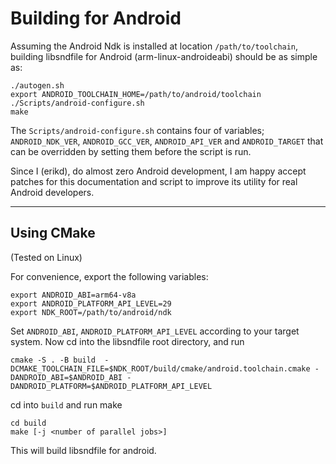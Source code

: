 # Building for Android

Assuming the Android Ndk is installed at location `/path/to/toolchain`, building
libsndfile for Android (arm-linux-androideabi) should be as simple as:
```
./autogen.sh
export ANDROID_TOOLCHAIN_HOME=/path/to/android/toolchain
./Scripts/android-configure.sh
make
```
The `Scripts/android-configure.sh` contains four of variables; `ANDROID_NDK_VER`,
`ANDROID_GCC_VER`, `ANDROID_API_VER` and `ANDROID_TARGET` that can be overridden
by setting them before the script is run.

Since I (erikd), do almost zero Android development, I am happy accept patches
for this documentation and script to improve its utility for real Android
developers.

---

## Using CMake

(Tested on Linux)

For convenience, export the following variables:

```
export ANDROID_ABI=arm64-v8a
export ANDROID_PLATFORM_API_LEVEL=29
export NDK_ROOT=/path/to/android/ndk
```

Set `ANDROID_ABI`,  `ANDROID_PLATFORM_API_LEVEL`  according to your target system. Now cd into the libsndfile root directory, and run

```
cmake -S . -B build  -DCMAKE_TOOLCHAIN_FILE=$NDK_ROOT/build/cmake/android.toolchain.cmake -DANDROID_ABI=$ANDROID_ABI -DANDROID_PLATFORM=$ANDROID_PLATFORM_API_LEVEL
```

cd into `build` and run make

```
cd build
make [-j <number of parallel jobs>]
```

This will build libsndfile for android.
